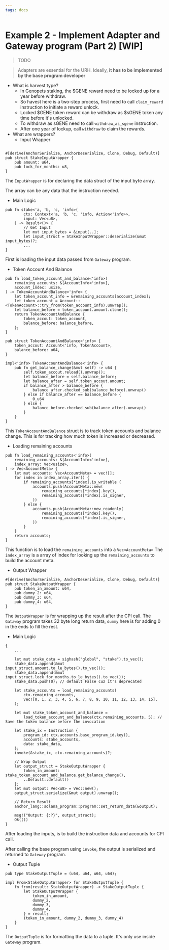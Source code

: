 ```yaml
---
tags: docs
---
```


# Example 2 - Implement Adapter and Gateway program (Part 2) [WIP]

> TODO

> Adapters are essential for the URH. Ideally, **it has to be implemented by the base program developer**

- What is harvest type?
    - In Genopets staking, the $GENE reward need to be locked up for a year before withdraw.
    - So havest here is a two-step process, first need to call `claim_reward` instruction to initiate a reward unlock.
    - Locked $GENE token reward can be withdraw as $sGENE token any time before it's unlocked.
    - To withdraw as sGENE need to call `withdraw_as_sgene` instruction.
    - After one year of lockup, call `withdraw` to claim the rewards.
- What are wrappers?
  - Input Wrapper

```rust!=

#[derive(AnchorSerialize, AnchorDeserialize, Clone, Debug, Default)]
pub struct StakeInputWrapper {
    pub amount: u64,
    pub lock_for_months: u8,
}

```
The `InputWrapper` is for declaring the data struct of the input byte array.

The array can be any data that the instruction needed.
- Main Logic
```rust!=
pub fn stake<'a, 'b, 'c, 'info>(
        ctx: Context<'a, 'b, 'c, 'info, Action<'info>>,
        input: Vec<u8>,
    ) -> Result<()> {
        // Get Input
        let mut input_bytes = &input[..];
        let input_struct = StakeInputWrapper::deserialize(&mut input_bytes)?;
        ...
}

```


First is loading the input data passed from `Gateway` program.

- Token Account And Balance

```rust!=
pub fn load_token_account_and_balance<'info>(
    remaining_accounts: &[AccountInfo<'info>],
    account_index: usize,
) -> TokenAccountAndBalance<'info> {
    let token_account_info = &remaining_accounts[account_index];
    let token_account = Account::<TokenAccount>::try_from(token_account_info).unwrap();
    let balance_before = token_account.amount.clone();
    return TokenAccountAndBalance {
        token_accout: token_account,
        balance_before: balance_before,
    };
}

pub struct TokenAccountAndBalance<'info> {
    token_accout: Account<'info, TokenAccount>,
    balance_before: u64,
}

impl<'info> TokenAccountAndBalance<'info> {
    pub fn get_balance_change(&mut self) -> u64 {
        self.token_accout.reload().unwrap();
        let balance_before = self.balance_before;
        let balance_after = self.token_accout.amount;
        if balance_after > balance_before {
            balance_after.checked_sub(balance_before).unwrap()
        } else if balance_after == balance_before {
            0_u64
        } else {
            balance_before.checked_sub(balance_after).unwrap()
        }
    }
}
```
This `TokenAccountAndBalance` struct is to track token accounts and balance change.
This is for tracking how much token is increased or decreased.

- Loading remaining accounts

```rust!=
pub fn load_remaining_accounts<'info>(
    remaining_accounts: &[AccountInfo<'info>],
    index_array: Vec<usize>,
) -> Vec<AccountMeta> {
    let mut accounts: Vec<AccountMeta> = vec![];
    for index in index_array.iter() {
        if remaining_accounts[*index].is_writable {
            accounts.push(AccountMeta::new(
                remaining_accounts[*index].key(),
                remaining_accounts[*index].is_signer,
            ))
        } else {
            accounts.push(AccountMeta::new_readonly(
                remaining_accounts[*index].key(),
                remaining_accounts[*index].is_signer,
            ))
        }
    }
    return accounts;
}

```
This function is to load the `remaining_accounts` into a `Vec<AccountMeta>` 
The `index_array` is a array of index for looking up the `remaining_accounts` to build the account meta.

- Output Wrapper

```rust!=
#[derive(AnchorSerialize, AnchorDeserialize, Clone, Debug, Default)]
pub struct StakeOutputWrapper {
    pub token_in_amount: u64,
    pub dummy_2: u64,
    pub dummy_3: u64,
    pub dummy_4: u64,
}
```

The `OutputWrapper` is for wrapping up the result after the CPI call. 
The `Gataway` program takes 32 byte long return data, `dummy` here is for adding 0 in the ends to fill the rest.
- Main Logic
```rust!=
{
    ...

    let mut stake_data = sighash("global", "stake").to_vec();
    stake_data.append(&mut input_struct.amount.to_le_bytes().to_vec());
    stake_data.append(&mut input_struct.lock_for_months.to_le_bytes().to_vec());
    stake_data.push(0); // default False cuz it's deprecated

    let stake_accounts = load_remaining_accounts(
        ctx.remaining_accounts,
        vec![0, 1, 2, 3, 4, 5, 6, 7, 8, 9, 10, 11, 12, 13, 14, 15],
    );

    let mut stake_token_account_and_balance =
        load_token_account_and_balance(ctx.remaining_accounts, 5); // Save the token balance before the invocation

    let stake_ix = Instruction {
        program_id: ctx.accounts.base_program_id.key(),
        accounts: stake_accounts,
        data: stake_data,
    };
    invoke(&stake_ix, ctx.remaining_accounts)?;

    // Wrap Output
    let output_struct = StakeOutputWrapper {
        token_in_amount: stake_token_account_and_balance.get_balance_change(),
        ..Default::default()
    };
    let mut output: Vec<u8> = Vec::new();
    output_struct.serialize(&mut output).unwrap();

    // Return Result
    anchor_lang::solana_program::program::set_return_data(&output);

    msg!("Output: {:?}", output_struct);
    Ok(())
}
```

After loading the inputs, is to build the instruction data and accounts for CPI call.

After calling the base program using `invoke`, the output is serialized and returned to `Gateway` program.


- Output Tuple

```rust!=
pub type StakeOutputTuple = (u64, u64, u64, u64);

impl From<StakeOutputWrapper> for StakeOutputTuple {
    fn from(result: StakeOutputWrapper) -> StakeOutputTuple {
        let StakeOutputWrapper {
            token_in_amount,
            dummy_2,
            dummy_3,
            dummy_4,
        } = result;
        (token_in_amount, dummy_2, dummy_3, dummy_4)
    }
}
```
The `OutputTuple` is for formatting the data to a tuple.
It's only use inside `Gateway` program.
